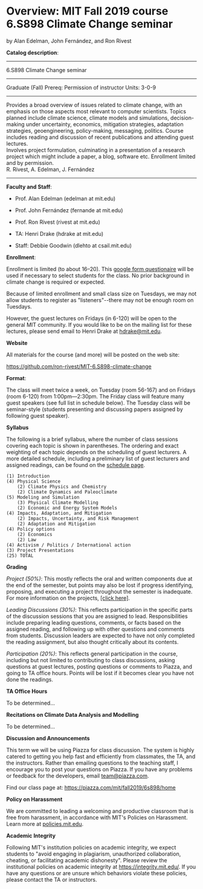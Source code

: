 # Overview: MIT Fall 2019 course 6.S898 Climate Change seminar

by Alan Edelman, John Fernández, and Ron Rivest


**Catalog description**:

______
6.S898 Climate Change seminar
______
Graduate (Fall) 
Prereq: Permission of instructor 
Units: 3-0-9 
______ 
Provides a broad overview of issues related to climate change, with an emphasis
on those aspects most relevant to computer scientists.  Topics planned include climate science, 
climate models and simulations, decision-making under uncertainty, economics, mitigation 
strategies, adaptation strategies, geoengineering, policy-making, messaging, politics.  Course includes
reading and discussion of recent publications and attending guest lectures.  
Involves project formulation, culminating in a presentation of a research project which might include a paper, a blog, software etc.
Enrollment limited and by permission.\
R. Rivest, A. Edelman, J. Fern&#xE1;ndez
______

**Faculty and Staff**:

* Prof. Alan Edelman (edelman at mit.edu)

* Prof. John Fernández (fernande at mit.edu)

* Prof. Ron Rivest (rivest at mit.edu)

* TA: Henri Drake (hdrake at mit.edu)

* Staff: Debbie Goodwin (dlehto at csail.mit.edu)

**Enrollment**:

Enrollment is limited (to about 16–20). This [google form questionaire](https://forms.gle/N9iSj8a5VWyPhACE8) will be used if necessary
to select students for the class.  No prior background in climate change is required or expected.

Because of limited enrollment and small class size on Tuesdays, we may not allow students
to register as "listeners"--there may not be enough room on Tuesdays.  

However, the guest lectures on Fridays (in 6-120) will be open to the general MIT community.  If you would like
to be on the mailing list for these lectures, please send email to Henri Drake at <hdrake@mit.edu>.

**Website**

All materials for the course (and more) will be posted on the web site:

https://github.com/ron-rivest/MIT-6.S898-climate-change

**Format**:

The class will meet twice a week, on Tuesday (room 56-167) and on Fridays (room 6-120) from 1:00pm—2:30pm.
The Friday class will feature many guest speakers (see full list in schedule below).
The Tuesday class will be seminar-style (students presenting and discussing papers assigned by following guest speaker).

**Syllabus**

The following is a brief syllabus, where the number of class sessions covering each topic is shown in parentheses. The ordering and exact weighting of each topic depends on the scheduling of guest lecturers. A more detailed schedule, including a preliminary list of guest lecturers and assigned readings, can be found on the [schedule page](https://github.com/ron-rivest/MIT-6.S898-climate-change/blob/master/schedule.md).

    (1) Introduction
    (4) Physical Science
        (2) Climate Physics and Chemistry
        (2) Climate Dynamics and Paleoclimate
    (5) Modeling and Simulation
        (3) Physical Climate Modelling
        (2) Economic and Energy System Models
    (4) Impacts, Adaptation, and Mitigation
        (2) Impacts, Uncertainty, and Risk Management
        (2) Adaptation and Mitigation
    (4) Policy options
        (2) Economics
        (2) Law
    (4) Activism / Politics / International action
    (3) Project Presentations
    (25) TOTAL

**Grading**

*Project (50%)*: This mostly reflects the oral and written components due at the end of the semester, but points may also be lost if progress identifying, proposing, and executing a project throughout the semester is inadequate. For more information on the projects, [[click here]](https://github.com/ron-rivest/MIT-6.S898-climate-change/blob/master/projects.md).

*Leading Discussions (30%)*: This reflects participation in the specific parts of the discussion sessions that you are assigned to lead. Responsibilities include preparing leading questions, comments, or facts based on the assigned reading, and following up with other questions and comments from students. Discussion leaders are expected to have not only completed the reading assignment, but also thought critically about its contents.

*Participation (20%)*: This reflects general participation in the course, including but not limited to contributing to class discussions, asking questions at guest lectures, posting questions or comments to Piazza, and going to TA office hours. Points will be lost if it becomes clear you have not done the readings.

**TA Office Hours**

To be determined...

**Recitations on Climate Data Analysis and Modelling**

To be determined...

**Discussion and Announcements**

This term we will be using Piazza for class discussion. The system is highly catered to getting you help fast and efficiently from classmates, the TA, and the instructors. Rather than emailing questions to the teaching staff, I encourage you to post your questions on Piazza. If you have any problems or feedback for the developers, email team@piazza.com.

Find our class page at: https://piazza.com/mit/fall2019/6s898/home

**Policy on Harassment**

We are committed to leading a welcoming and productive classroom that is free from harassment, in accordance with MIT's Policies on Harassment. Learn more at [policies.mit.edu](https://policies.mit.edu/policies-procedures/90-relations-and-responsibilities-within-mit-community/94-harassment).

**Academic Integrity**

Following MIT's institution policies on academic integrity, we expect students to "avoid engaging in plagiarism, unauthorized collaboration, cheating, or facilitating academic dishonesty". Please review the institutional policies on academic integrity at https://integrity.mit.edu/. If you have any questions or are unsure which behaviors violate these policies, please contact the TA or instructors.
